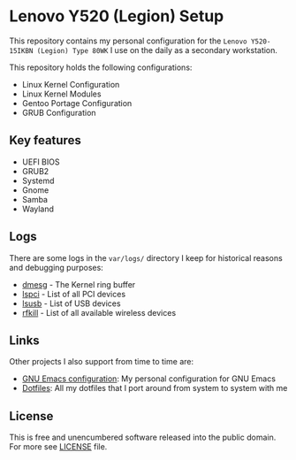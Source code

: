 # Lenovo Y520 (Legion) Setup

This repository contains my personal configuration for the
`Lenovo Y520-15IKBN (Legion) Type 80WK` I use on the daily as
a secondary workstation.

This repository holds the following configurations:

- Linux Kernel Configuration
- Linux Kernel Modules
- Gentoo Portage Configuration
- GRUB Configuration

## Key features

- UEFI BIOS
- GRUB2
- Systemd
- Gnome
- Samba
- Wayland

## Logs

There are some logs in the `var/logs/` directory I keep for historical reasons
and debugging purposes:

- [dmesg](./var/logs/dmesg) - The Kernel ring buffer
- [lspci](./var/logs/lspci) - List of all PCI devices
- [lsusb](./var/logs/lsusb) - List of USB devices
- [rfkill](./var/logs/rfkill) - List of all available wireless devices

## Links

Other projects I also support from time to time are:

- [GNU Emacs configuration][emacsd]: My personal configuration for GNU Emacs
- [Dotfiles][dotfiles]: All my dotfiles that I port around from system to system with me

## License

This is free and unencumbered software released into the public domain.
For more see [LICENSE](./LICENSE) file.

[emacsd]: https://github.com/sergeyklay/.emacs.d
[dotfiles]: https://github.com/sergeyklay/dotfiles
